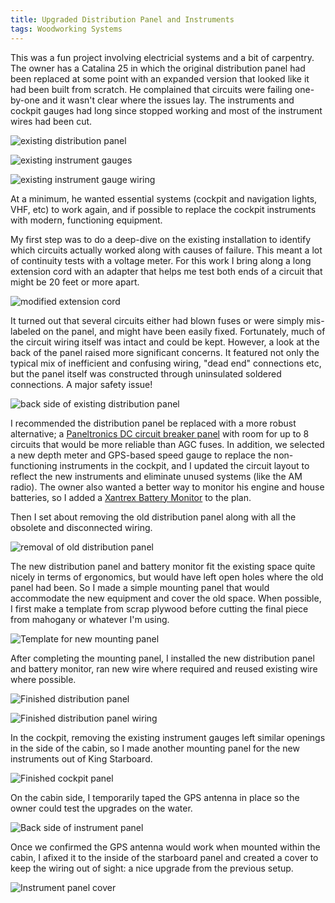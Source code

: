 ```yaml
---
title: Upgraded Distribution Panel and Instruments
tags: Woodworking Systems
---
```


This was a fun project involving electricial systems and a bit of carpentry. The owner has
a Catalina 25 in which the original distribution panel had been replaced at some point with an expanded
version that looked like it had been built from scratch. He complained that circuits were failing one-by-one
and it wasn't clear where the issues lay. The instruments and cockpit gauges had long since stopped working
and most of the instrument wires had been cut.

![existing distribution panel](images/panel/original-dist-panel-front-web.jpg "Existing home-built distribution panel with AGC fuses")

![existing instrument gauges](images/panel/original-cockpit-panel-front-web.jpg "Existing (non-functional) instrument gauges")

![existing instrument gauge wiring](images/panel/original-cockpit-panel-rear-web.jpg "All instrument gauge wires had been severed at some point")

At a minimum, he wanted essential systems (cockpit and navigation lights, VHF, etc) to work again, and if possible
to replace the cockpit instruments with modern, functioning equipment.


My first step was to do a deep-dive on the existing installation to identify which circuits actually worked along
with causes of failure. This meant a lot of continuity tests with a voltage meter. For this work I bring along
a long extension cord with an adapter that helps me test both ends of a circuit that might be 20 feet or more apart.

![modified extension cord](images/modified-extension-cord-web.jpg "This modified extension cord expands the range of my voltage meter, allowing me to test continuity between the distribution panel and the other end of a circuit on the opposite side of the boat.")

It turned out that several circuits either had blown fuses or were simply mis-labeled on the panel, and might have been
easily fixed. Fortunately, much of the circuit wiring itself was intact and could be kept.
However, a look at the back of the panel raised more significant concerns. It featured not only
the typical mix of inefficient and confusing wiring, "dead end" connections etc, but the panel itself was constructed
through uninsulated soldered connections. A major safety issue!

![back side of existing distribution panel](images/panel/original-dist-panel-rear-web.jpg "The existing distribution panel; lots of dead-end wiring and open solder connections")


I recommended the distribution panel be replaced with a more robust alternative; a
[Paneltronics DC circuit breaker panel](https://paneltronics.com/Power_Distribution_Panels.php?op=Standard-Electrical-Panel)
with room for up to 8 circuits that would be more reliable than AGC fuses. In addition, we selected a new depth meter
and GPS-based speed gauge to replace the non-functioning instruments in the cockpit, and I updated the circuit layout
to reflect the new instruments and eliminate unused systems (like the AM radio). The owner also wanted a better way
to monitor his engine and house batteries, so I added a
[Xantrex Battery Monitor](https://www.xantrex.com/power-products/power-accessories/linklite-battery-monitor.aspx)
to the plan.

Then I set about removing the old distribution panel along with all the obsolete and disconnected wiring.

![removal of old distribution panel](images/panel/removed-wiring-and-panel-web.jpg "Removing the old distribution panel cleaned things up substantially ;)")

The new distribution panel and battery monitor fit the existing space quite nicely in terms of ergonomics, but would have 
left open holes where the old panel had been. So I made a simple mounting panel that would 
accommodate the new equipment and cover the old space. When possible, I first make a template from scrap plywood
before cutting the final piece from mahogany or whatever I'm using.

![Template for new mounting panel](images/panel/panel-template-web.jpg "Here's the template for the new mounting panel")

After completing the mounting panel, I installed the new distribution panel and battery monitor, ran new wire where required and reused existing wire where possible.

![Finished distribution panel](images/panel/finished-dist-panel-front-web.jpg "Here's the new distribution panel and battery monitor mounted on mahogany paneling to match the existing interior")

![Finished distribution panel wiring](images/panel/finished-dist-panel-rear-web.jpg "Wiring for the new circuit layout, battery monitor and shunt")


In the cockpit, removing the existing instrument gauges left similar openings in the side of the cabin, so I made
another mounting panel for the new instruments out of King Starboard.

![Finished cockpit panel](images/panel/finished-cockpit-panel-front-web.jpg "The new speed and depth gauges mounted on King Starboard")

On the cabin side, I temporarily taped the GPS antenna in place so the owner could test the upgrades on the water.

![Back side of instrument panel](images/panel/finished-cockpit-panel-rear-web.jpg "Instrument panel from the cabin side")

Once we confirmed the GPS antenna would work when mounted within the cabin, I afixed it to the inside of the starboard panel and created a cover to keep the wiring out of sight: a nice upgrade from the previous setup.

![Instrument panel cover](images/panel/finished-cockpit-panel-rear-cover-web.jpg "A mahogany panel to cover the new instrument wiring")



